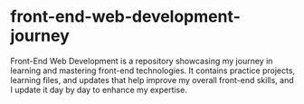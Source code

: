 # front-end-web-development-journey

Front-End Web Development is a repository showcasing my journey in learning and mastering front-end technologies. It contains practice projects, learning files, and updates that help improve my overall front-end skills, and I update it day by day to enhance my expertise.
